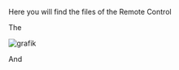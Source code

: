 Here you will find the files of the Remote Control


The


![grafik](https://github.com/user-attachments/assets/ac51a8ec-d32c-4444-866c-bd615d00e137)

And
